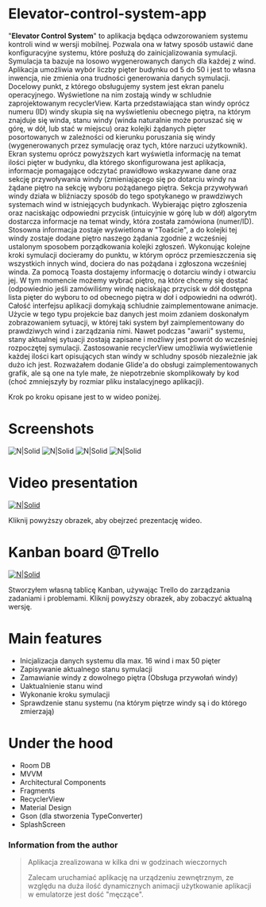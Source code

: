 # Elevator-control-system-app
"**Elevator Control System**" to aplikacja będąca odwzorowaniem systemu kontroli wind w wersji mobilnej. Pozwala ona w łatwy sposób ustawić dane konfiguracyjne systemu, które posłużą do zainicjalizowania symulacji. Symulacja ta bazuje na losowo wygenerowanych danych dla każdej z wind. Aplikacja umożliwia wybór liczby pięter budynku od 5 do 50 i jest to własna inwencja, nie zmienia ona trudności generowania danych symulacji. Docelowy punkt, z którego obsługujemy system jest ekran panelu operacyjnego. Wyświetlone na nim zostają windy w schludnie zaprojektowanym recyclerView. Karta przedstawiająca stan windy oprócz numeru (ID) windy skupia się na wyświetleniu obecnego piętra, na którym znajduje się winda, stanu windy (winda naturalnie może poruszać się w górę, w dół, lub stać w miejscu) oraz kolejki żądanych pięter posortowanych w zależności od kierunku poruszania się windy (wygenerowanych przez symulację oraz tych, które narzuci użytkownik). Ekran systemu oprócz powyższych kart wyświetla informację na temat ilości pięter w budynku, dla którego skonfigurowana jest aplikacja, informacje pomagające odczytać prawidłowo wskazywane dane oraz sekcję przywoływania windy (zmieniającego się po dotarciu windy na żądane piętro na sekcję wyboru pożądanego piętra. Sekcja przywoływań windy działa w bliźniaczy sposób do tego spotykanego w prawdziwych systemach wind w istniejących budynkach. Wybierając piętro zgłoszenia oraz naciskając odpowiedni przycisk (intuicyjnie w górę lub w dół) algorytm dostarcza informacje na temat windy, która została zamówiona (numer/ID). Stosowna informacja zostaje wyświetlona w "Toaście", a do kolejki tej windy zostaje dodane piętro naszego żądania zgodnie z wcześniej ustalonym sposobem porządkowania kolejki zgłoszeń. Wykonując kolejne kroki symulacji docieramy do punktu, w którym oprócz przemieszczenia się wszystkich innych wind, dociera do nas pożądana i zgłoszona wcześniej winda. Za pomocą Toasta dostajemy informację o dotarciu windy i otwarciu jej. W tym momencie możemy wybrać piętro, na które chcemy się dostać (odpowiednio jeśli zamówiliśmy windę naciskając przycisk w dół dostępna lista pięter do wyboru to od obecnego piętra w doł i odpowiedni na odwrót). Całość interfejsu aplikacji domykają schludnie zaimplementowane animacje. Użycie w tego typu projekcie baz danych jest moim zdaniem doskonałym zobrazowaniem sytuacji, w której taki system był zaimplementowany do prawdziwych wind i zarządzania nimi. Nawet podczas "awarii" systemu, stany aktualnej sytuacji zostają zapisane i możliwy jest powrót do wcześniej rozpoczętej symulacji. Zastosowanie recyclerView umożliwia wyświetlenie każdej ilości kart opisujących stan windy w schludny sposób niezależnie jak dużo ich jest. Rozważałem dodanie Glide'a do obsługi zaimplementowanych grafik, ale są one na tyle małe, że niepotrzebnie skomplikowały by kod (choć zmniejszyły by rozmiar pliku instalacyjnego aplikacji). 

Krok po kroku opisane jest to w wideo poniżej.

# Screenshots
![N|Solid](https://i.imgur.com/RcVSW1K.jpg) ![N|Solid](https://i.imgur.com/AG4x8Uf.jpg) ![N|Solid](https://i.imgur.com/JOeHxVO.jpg) ![N|Solid](https://i.imgur.com/1cq1FGO.jpg)

# Video presentation
[![N|Solid](https://i.imgur.com/S7lfJgg.png)](https://youtu.be/gMqsxHS69dY)

Kliknij powyższy obrazek, aby obejrzeć prezentację wideo.

# Kanban board @Trello

[![N|Solid](https://i.imgur.com/5FwGeG2.png)](https://trello.com/b/VXElFonf/elevator-control-app)

Stworzyłem własną tablicę Kanban, używając Trello do zarządzania zadaniami i problemami. Kliknij powyższy obrazek, aby zobaczyć aktualną wersję.

# Main features

  - Inicjalizacja danych systemu dla max. 16 wind i max 50 pięter
  - Zapisywanie aktualnego stanu symulacji
  - Zamawianie windy z dowolnego piętra (Obsługa przywołań windy)
  - Uaktualnienie stanu wind
  - Wykonanie kroku symulacji
  - Sprawdzenie stanu systemu (na którym piętrze windy są i do którego zmierzają)

# Under the hood

  - Room DB
  - MVVM
  - Architectural Components
  - Fragments
  - RecyclerView
  - Material Design
  - Gson (dla stworzenia TypeConverter)
  - SplashScreen

### Information from the author
> Aplikacja zrealizowana w kilka dni w godzinach wieczornych
> 
> Zalecam uruchamiać aplikację na urządzeniu zewnętrznym,
> ze względu na duża ilość dynamicznych animacji użytkowanie aplikacji w emulatorze jest dość "męczące".
